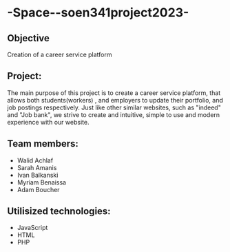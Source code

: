 # -Space--soen341project2023-

## Objective

Creation of a career service platform

## Project:

The main purpose of this project is to create a career service platform, that allows both students(workers) , and employers to update their portfolio, and job postings respectively. Just like other similar websites, such as "indeed" and "Job bank", we strive to create and intuitive, simple to use and modern experience with our website.


## Team members:
* Walid Achlaf 
* Sarah Amanis 
* Ivan Balkanski 
* Myriam Benaissa 
* Adam Boucher 

## Utilisized technologies:
* JavaScript
* HTML
* PHP
